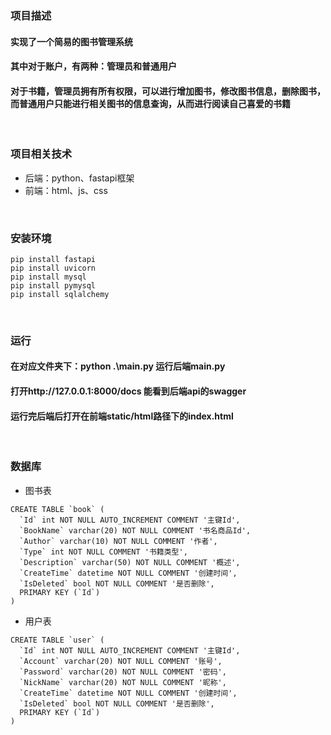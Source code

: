 ### 项目描述
#### 实现了一个简易的图书管理系统
#### 其中对于账户，有两种：管理员和普通用户
#### 对于书籍，管理员拥有所有权限，可以进行增加图书，修改图书信息，删除图书，而普通用户只能进行相关图书的信息查询，从而进行阅读自己喜爱的书籍
<br>

### 项目相关技术
- 后端：python、fastapi框架
- 前端：html、js、css
<br>

### 安装环境
```
pip install fastapi
pip install uvicorn
pip install mysql
pip install pymysql
pip install sqlalchemy
```
<br>

### 运行
#### 在对应文件夹下：python .\main.py 运行后端main.py
#### 打开http://127.0.0.1:8000/docs 能看到后端api的swagger
#### 运行完后端后打开在前端static/html路径下的index.html
<br>

### 数据库
- 图书表
```
CREATE TABLE `book` (
  `Id` int NOT NULL AUTO_INCREMENT COMMENT '主键Id',
  `BookName` varchar(20) NOT NULL COMMENT '书名商品Id',
  `Author` varchar(10) NOT NULL COMMENT '作者',
  `Type` int NOT NULL COMMENT '书籍类型',
  `Description` varchar(50) NOT NULL COMMENT '概述',
  `CreateTime` datetime NOT NULL COMMENT '创建时间',
  `IsDeleted` bool NOT NULL COMMENT '是否删除',
  PRIMARY KEY (`Id`)
)
```
- 用户表
```
CREATE TABLE `user` (
  `Id` int NOT NULL AUTO_INCREMENT COMMENT '主键Id',
  `Account` varchar(20) NOT NULL COMMENT '账号',
  `Password` varchar(20) NOT NULL COMMENT '密码',
  `NickName` varchar(20) NOT NULL COMMENT '昵称',
  `CreateTime` datetime NOT NULL COMMENT '创建时间',
  `IsDeleted` bool NOT NULL COMMENT '是否删除',
  PRIMARY KEY (`Id`)
)
```

